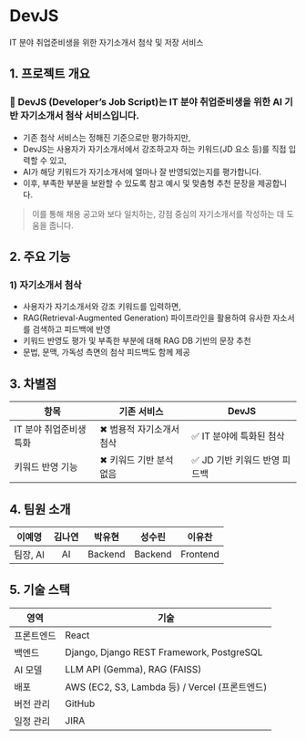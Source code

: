 # DevJS
IT 분야 취업준비생을 위한 자기소개서 첨삭 및 저장 서비스

## 1. 프로젝트 개요

### 📌 DevJS (Developer’s Job Script)는 IT 분야 취업준비생을 위한 AI 기반 자기소개서 첨삭 서비스입니다.
- 기존 첨삭 서비스는 정해진 기준으로만 평가하지만,  
- DevJS는 사용자가 자기소개서에서 강조하고자 하는 키워드(JD 요소 등)를 직접 입력할 수 있고,  
- AI가 해당 키워드가 자기소개서에 얼마나 잘 반영되었는지를 평가합니다.  
- 이후, 부족한 부분을 보완할 수 있도록 참고 예시 및 맞춤형 추천 문장을 제공합니다.

> 이를 통해 채용 공고와 보다 일치하는, 강점 중심의 자기소개서를 작성하는 데 도움을 줍니다.

## 2. 주요 기능

### 1) 자기소개서 첨삭
- 사용자가 자기소개서와 강조 키워드를 입력하면,
- RAG(Retrieval-Augmented Generation) 파이프라인을 활용하여 유사한 자소서를 검색하고 피드백에 반영
- 키워드 반영도 평가 및 부족한 부분에 대해 RAG DB 기반의 문장 추천
- 문법, 문맥, 가독성 측면의 첨삭 피드백도 함께 제공

## 3. 차별점

| **항목** | **기존 서비스** | **DevJS** |
| --- | --- | --- |
| IT 분야 취업준비생 특화 | ✖ 범용적 자기소개서 첨삭 | ✅ IT 분야에 특화된 첨삭 |
| 키워드 반영 기능 | ✖ 키워드 기반 분석 없음 | ✅ JD 기반 키워드 반영 피드백 |

## 4. 팀원 소개

| 이예영 | 김나연 | 박유현 | 성수린 | 이유찬 |
|:--:|:--:|:--:|:--:|:--:|
| 팀장, AI | AI | Backend | Backend | Frontend |

## 5. 기술 스택

| **영역** | **기술** |
| --- | --- |
| 프론트엔드 | React |
| 백엔드 | Django, Django REST Framework, PostgreSQL | 
| AI 모델 | LLM API (Gemma), RAG (FAISS) |
| 배포 | AWS (EC2, S3, Lambda 등) / Vercel (프론트엔드) |
| 버전 관리 | GitHub |
| 일정 관리 | JIRA |
